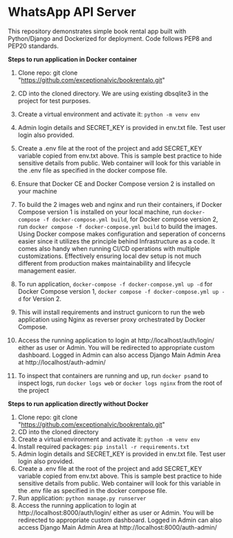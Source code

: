 # WhatsApp API Server

This repository demonstrates simple book rental app built with Python/Django and Dockerized for deployment.
Code follows PEP8 and PEP20 standards.

**Steps to run application in Docker container**
1. Clone repo: git clone "https://github.com/exceptionalvic/bookrentalo.git"
2. CD into the cloned directory. We are using existing dbsqlite3 in the project for test purposes.
3. Create a virtual environment and activate it: `python -m venv env`
4. Admin login details and SECRET_KEY is provided in env.txt file. Test user login also provided.
5. Create a .env file at the root of the project and add SECRET_KEY variable copied from env.txt above. This is sample best practice to hide sensitive details from public. Web container will look for this variable in the .env file as specified in the docker compose file.
6. Ensure that Docker CE and Docker Compose version 2 is installed on your machine
7. To build the 2 images web and nginx and run their containers, if Docker Compose version 1 is installed on your local machine, run `docker-compose -f docker-compose.yml build`, for Docker compose version 2, run `docker compose -f docker-compose.yml build` to build the images. Using Docker compose makes configuration and seperation of concerns easier since it utilizes the principle behind Infrastructure as a code. It comes also handy when running CI/CD operations with multiple customizations. Effectively ensuring local dev setup is not much different from production makes maintainability and lifecycle management easier.
8. To run application, `docker-compose -f docker-compose.yml up -d` for Docker Compose version 1, `docker compose -f docker-compose.yml up -d` for Version 2.
9. This will install requirements and instruct gunicorn to run the web application using Nginx as reverser proxy orchestrated by Docker Compose.
10. Access the running application to login at http://localhost/auth/login/ either as user or Admin. You will be redirected to appropriate custom dashboard. 
Logged in Admin can also access Django Main Admin Area at http://localhost/auth-admin/

11. To inspect that containers are running and up, run `docker ps`and to inspect logs, run `docker logs web` or `docker logs nginx` from the root of the project


**Steps to run application directly without Docker**
1. Clone repo: git clone "https://github.com/exceptionalvic/bookrentalo.git"
2. CD into the cloned directory
3. Create a virtual environment and activate it: `python -m venv env`
4. Install required packages: `pip install -r requirements.txt`
5. Admin login details and SECRET_KEY is provided in env.txt file. Test user login also provided.
6. Create a .env file at the root of the project and add SECRET_KEY variable copied from env.txt above. This is sample best practice to hide sensitive details from public. Web container will look for this variable in the .env file as specified in the docker compose file.
7. Run application: `python manage.py runserver`
8. Access the running application to login at http://localhost:8000/auth/login/ either as user or Admin. You will be redirected to appropriate custom dashboard. 
Logged in Admin can also access Django Main Admin Area at http://localhost:8000/auth-admin/

